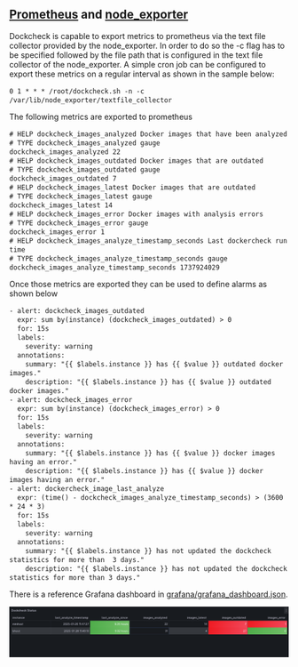 ## [Prometheus](https://github.com/prometheus/prometheus) and [node_exporter](https://github.com/prometheus/node_exporter)
Dockcheck is capable to export metrics to prometheus via the text file collector provided by the node_exporter.
In order to do so the -c flag has to be specified followed by the file path that is configured in the text file collector of the node_exporter.
A simple cron job can be configured to export these metrics on a regular interval as shown in the sample below:

```
0 1 * * * /root/dockcheck.sh -n -c /var/lib/node_exporter/textfile_collector
```

The following metrics are exported to prometheus

```
# HELP dockcheck_images_analyzed Docker images that have been analyzed
# TYPE dockcheck_images_analyzed gauge
dockcheck_images_analyzed 22
# HELP dockcheck_images_outdated Docker images that are outdated
# TYPE dockcheck_images_outdated gauge
dockcheck_images_outdated 7
# HELP dockcheck_images_latest Docker images that are outdated
# TYPE dockcheck_images_latest gauge
dockcheck_images_latest 14
# HELP dockcheck_images_error Docker images with analysis errors
# TYPE dockcheck_images_error gauge
dockcheck_images_error 1
# HELP dockcheck_images_analyze_timestamp_seconds Last dockercheck run time
# TYPE dockcheck_images_analyze_timestamp_seconds gauge
dockcheck_images_analyze_timestamp_seconds 1737924029
```

Once those metrics are exported they can be used to define alarms as shown below

```
- alert: dockcheck_images_outdated
  expr: sum by(instance) (dockcheck_images_outdated) > 0
  for: 15s
  labels:
    severity: warning
  annotations:
    summary: "{{ $labels.instance }} has {{ $value }} outdated docker images."
    description: "{{ $labels.instance }} has {{ $value }} outdated docker images."
- alert: dockcheck_images_error
  expr: sum by(instance) (dockcheck_images_error) > 0
  for: 15s
  labels:
    severity: warning
  annotations:
    summary: "{{ $labels.instance }} has {{ $value }} docker images having an error."
    description: "{{ $labels.instance }} has {{ $value }} docker images having an error."
- alert: dockercheck_image_last_analyze
  expr: (time() - dockcheck_images_analyze_timestamp_seconds) > (3600 * 24 * 3)
  for: 15s
  labels:
    severity: warning
  annotations:
    summary: "{{ $labels.instance }} has not updated the dockcheck statistics for more than  3 days."
    description: "{{ $labels.instance }} has not updated the dockcheck statistics for more than 3 days."
```

There is a reference Grafana dashboard in [grafana/grafana_dashboard.json](./grafana/grafana_dashboard.json).

![](./grafana/grafana_dashboard.png)
